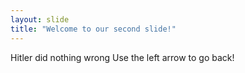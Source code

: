 ```yaml
---
layout: slide
title: "Welcome to our second slide!"
---
```

Hitler did nothing wrong
Use the left arrow to go back!
